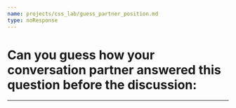 ```yaml
---
name: projects/css_lab/guess_partner_position.md
type: noResponse
---
```


# Can you guess how **your conversation partner** answered this question before the discussion:

---
